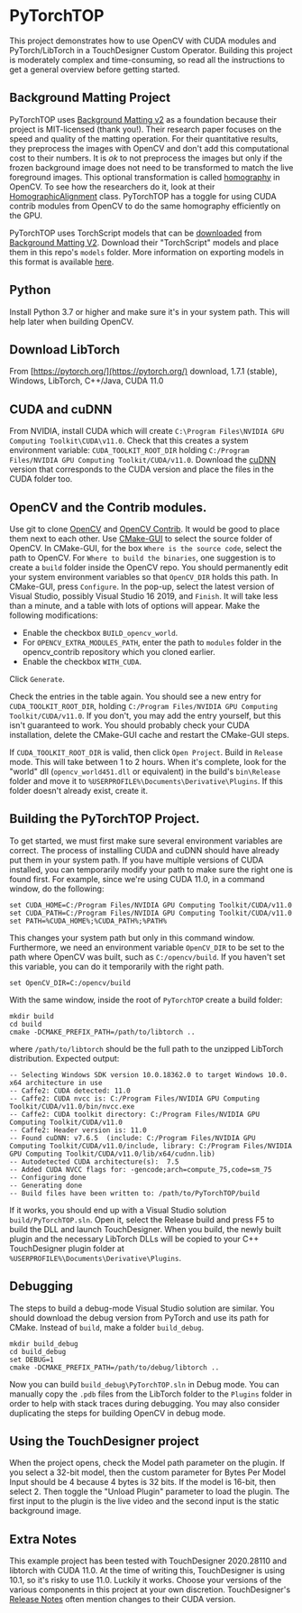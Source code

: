# PyTorchTOP

This project demonstrates how to use OpenCV with CUDA modules and PyTorch/LibTorch in a TouchDesigner Custom Operator. Building this project is moderately complex and time-consuming, so read all the instructions to get a general overview before getting started.

## Background Matting Project

PyTorchTOP uses [Background Matting v2](https://github.com/PeterL1n/BackgroundMattingV2) as a foundation because their project is MIT-licensed (thank you!). Their research paper focuses on the speed and quality of the matting operation. For their quantitative results, they preprocess the images with OpenCV and don't add this computational cost to their numbers. It is *ok* to not preprocess the images but only if the frozen background image does not need to be transformed to match the live foreground images. This optional transformation is called [homography](https://docs.opencv.org/master/d7/dff/tutorial_feature_homography.html) in OpenCV. To see how the researchers do it, look at their [HomographicAlignment](https://github.com/PeterL1n/BackgroundMattingV2/blob/97e2df124d0fa96eb7f101961a2eb806cdd25049/inference_utils.py#L6) class. PyTorchTOP has a toggle for using CUDA contrib modules from OpenCV to do the same homography efficiently on the GPU.

PyTorchTOP uses TorchScript models that can be [downloaded](https://github.com/PeterL1n/BackgroundMattingV2#download) from [Background Matting V2](https://github.com/PeterL1n/BackgroundMattingV2). Download their "TorchScript" models and place them in this repo's `models` folder. More information on exporting models in this format is available [here](https://pytorch.org/tutorials/beginner/Intro_to_TorchScript_tutorial.html).

## Python

Install Python 3.7 or higher and make sure it's in your system path. This will help later when building OpenCV.

## Download LibTorch

From [https://pytorch.org/](https://pytorch.org/) download, 1.7.1 (stable), Windows, LibTorch, C++/Java, CUDA 11.0

## CUDA and cuDNN

From NVIDIA, install CUDA which will create `C:\Program Files\NVIDIA GPU Computing Toolkit\CUDA\v11.0`. Check that this creates a system environment variable: `CUDA_TOOLKIT_ROOT_DIR` holding `C:/Program Files/NVIDIA GPU Computing Toolkit/CUDA/v11.0`. Download the [cuDNN](https://developer.nvidia.com/cudnn) version that corresponds to the CUDA version and place the files in the CUDA folder too.

## OpenCV and the Contrib modules.

Use git to clone [OpenCV](https://github.com/opencv/opencv) and [OpenCV Contrib](https://github.com/opencv/opencv_contrib). It would be good to place them next to each other. Use [CMake-GUI](https://cmake.org/download/) to select the source folder of OpenCV. In CMake-GUI, for the box `Where is the source code`, select the path to OpenCV. For `Where to build the binaries`, one suggestion is to create a `build` folder inside the OpenCV repo. You should permanently edit your system environment variables so that `OpenCV_DIR` holds this path. In CMake-GUI, press `Configure`. In the pop-up, select the latest version of Visual Studio, possibly Visual Studio 16 2019, and `Finish`. It will take less than a minute, and a table with lots of options will appear. Make the following modifications:

* Enable the checkbox `BUILD_opencv_world`.
* For `OPENCV_EXTRA_MODULES_PATH`, enter the path to `modules` folder in the opencv_contrib repository which you cloned earlier.
* Enable the checkbox `WITH_CUDA`.

Click `Generate`.

Check the entries in the table again. You should see a new entry for `CUDA_TOOLKIT_ROOT_DIR`, holding `C:/Program Files/NVIDIA GPU Computing Toolkit/CUDA/v11.0`. If you don't, you may add the entry yourself, but this isn't guaranteed to work. You should probably check your CUDA installation, delete the CMake-GUI cache and restart the CMake-GUI steps.

If `CUDA_TOOLKIT_ROOT_DIR` is valid, then click `Open Project`. Build in `Release` mode. This will take between 1 to 2 hours. When it's complete, look for the "world" dll (`opencv_world451.dll` or equivalent) in the build's `bin\Release` folder and move it to `%USERPROFILE%\Documents\Derivative\Plugins`. If this folder doesn't already exist, create it.

## Building the PyTorchTOP Project.

To get started, we must first make sure several environment variables are correct. The process of installing CUDA and cuDNN should have already put them in your system path. If you have multiple versions of CUDA installed, you can temporarily modify your path to make sure the right one is found first. For example, since we're using CUDA 11.0, in a command window, do the following:

    set CUDA_HOME=C:/Program Files/NVIDIA GPU Computing Toolkit/CUDA/v11.0
    set CUDA_PATH=C:/Program Files/NVIDIA GPU Computing Toolkit/CUDA/v11.0
    set PATH=%CUDA_HOME%;%CUDA_PATH%;%PATH%

This changes your system path but only in this command window. Furthermore, we need an environment variable `OpenCV_DIR` to be set to the path where OpenCV was built, such as `C:/opencv/build`. If you haven't set this variable, you can do it temporarily with the right path.

	set OpenCV_DIR=C:/opencv/build

 With the same window, inside the root of `PyTorchTOP` create a build folder:

    mkdir build
    cd build
    cmake -DCMAKE_PREFIX_PATH=/path/to/libtorch ..

where `/path/to/libtorch` should be the full path to the unzipped LibTorch distribution. Expected output:

	-- Selecting Windows SDK version 10.0.18362.0 to target Windows 10.0.
	x64 architecture in use
	-- Caffe2: CUDA detected: 11.0
	-- Caffe2: CUDA nvcc is: C:/Program Files/NVIDIA GPU Computing Toolkit/CUDA/v11.0/bin/nvcc.exe
	-- Caffe2: CUDA toolkit directory: C:/Program Files/NVIDIA GPU Computing Toolkit/CUDA/v11.0
	-- Caffe2: Header version is: 11.0
	-- Found cuDNN: v7.6.5  (include: C:/Program Files/NVIDIA GPU Computing Toolkit/CUDA/v11.0/include, library: C:/Program Files/NVIDIA GPU Computing Toolkit/CUDA/v11.0/lib/x64/cudnn.lib)
	-- Autodetected CUDA architecture(s):  7.5
	-- Added CUDA NVCC flags for: -gencode;arch=compute_75,code=sm_75
	-- Configuring done
	-- Generating done
	-- Build files have been written to: /path/to/PyTorchTOP/build

If it works, you should end up with a Visual Studio solution `build/PyTorchTOP.sln`. Open it, select the Release build and press F5 to build the DLL and launch TouchDesigner. When you build, the newly built plugin and the necessary LibTorch DLLs will be copied to your C++ TouchDesigner plugin folder at `%USERPROFILE%\Documents\Derivative\Plugins`.

## Debugging

The steps to build a debug-mode Visual Studio solution are similar. You should download the debug version from PyTorch and use its path for CMake. Instead of `build`, make a folder `build_debug`.

    mkdir build_debug
    cd build_debug
    set DEBUG=1
    cmake -DCMAKE_PREFIX_PATH=/path/to/debug/libtorch ..

 Now you can build `build_debug\PyTorchTOP.sln` in Debug mode. You can manually copy the `.pdb` files from the LibTorch folder to the `Plugins` folder in order to help with stack traces during debugging. You may also consider duplicating the steps for building OpenCV in debug mode.

## Using the TouchDesigner project

When the project opens, check the Model path parameter on the plugin. If you select a 32-bit model, then the custom parameter for Bytes Per Model Input should be 4 because 4 bytes is 32 bits. If the model is 16-bit, then select 2. Then toggle the "Unload Plugin" parameter to load the plugin. The first input to the plugin is the live video and the second input is the static background image.

## Extra Notes

This example project has been tested with TouchDesigner 2020.28110 and libtorch with CUDA 11.0. At the time of writing this, TouchDesigner is using 10.1, so it's risky to use 11.0. Luckily it works. Choose your versions of the various components in this project at your own discretion. TouchDesigner's [Release Notes](https://docs.derivative.ca/Release_Notes) often mention changes to their CUDA version.